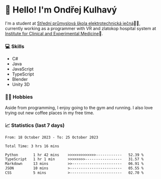 # 👋 Hello! I'm Ondřej Kulhavý

I'm a student at [Střední průmyslová škola elektrotechnická ječná](https://www.spsejecna.cz/)👨‍🎓, currently working as a programmer with VR and zlatokop hospital system at [Institute for Clinical and Experimental Medicine](https://www.ikem.cz/en/)🏥.

### 💻 Skills
- C#
- Java
- JavaScript
- TypeScript
- Blender
- Unity 3D

### 🏋️‍♂️ Hobbies

Aside from programming, I enjoy going to the gym and running. I also love trying out new coffee places in my free time.

### 📈 Statistics (last 7 days)
<!--START_SECTION:waka-->

```txt
From: 18 October 2023 - To: 25 October 2023

Total Time: 3 hrs 16 mins

Python       1 hr 42 mins    >>>>>>>>>>>>>------------   52.39 %
TypeScript   1 hr 1 min      >>>>>>>>-----------------   31.57 %
Markdown     13 mins         >>-----------------------   06.91 %
JSON         10 mins         >------------------------   05.55 %
CSS          5 mins          >------------------------   02.70 %
```

<!--END_SECTION:waka-->



